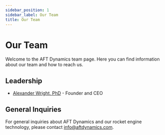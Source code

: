 ```yaml
---
sidebar_position: 1
sidebar_label: Our Team
title: Our Team
---
```


# Our Team

Welcome to the AFT Dynamics team page. Here you can find information about our team and how to reach us.

## Leadership

- [Alexander Wright, PhD](./alexander-wright-phd.md) - Founder and CEO

## General Inquiries

For general inquiries about AFT Dynamics and our rocket engine technology, please contact [info@aftdynamics.com](mailto:info@aftdynamics.com).

